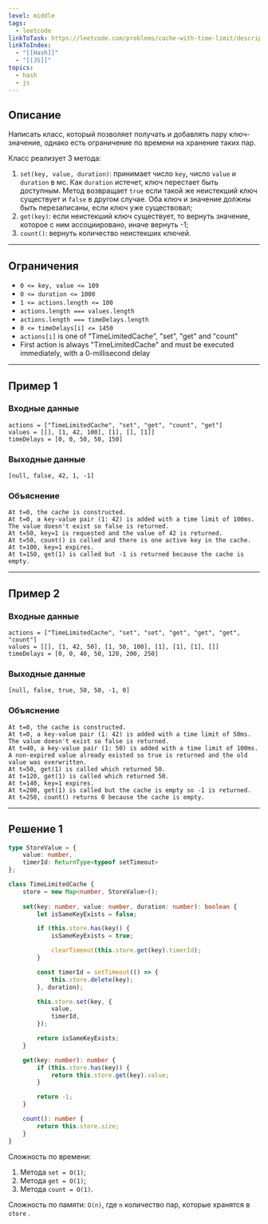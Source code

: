 ```yaml
---
level: middle
tags:
  - leetcode
linkToTask: https://leetcode.com/problems/cache-with-time-limit/description/?envType=study-plan-v2&envId=30-days-of-javascript
linkToIndex:
  - "[[Hash]]"
  - "[[JS]]"
topics:
  - hash
  - js
---
```

## Описание

Написать класс, который позволяет получать и добавлять пару ключ-значение, однако есть ограничение по времени на хранение таких пар.

Класс реализует 3 метода:
1. `set(key, value, duration)`: принимает число `key`, число `value` и `duration` в мс. Как `duration` истечет, ключ перестает быть доступным. Метод возвращает `true` если такой же неистекший ключ существует и `false` в другом случае. Оба ключ и значение должны быть перезаписаны, если ключ уже существовал;
2. `get(key)`: если неистекший ключ существует, то вернуть значение, которое с ним ассоциировано, иначе вернуть -1;
3. `count()`: вернуть количество неистекших ключей.

---
## Ограничения

- `0 <= key, value <= 109`
- `0 <= duration <= 1000`
- `1 <= actions.length <= 100`
- `actions.length === values.length`
- `actions.length === timeDelays.length`
- `0 <= timeDelays[i] <= 1450`
- `actions[i]` is one of "TimeLimitedCache", "set", "get" and "count"
- First action is always "TimeLimitedCache" and must be executed immediately, with a 0-millisecond delay

---
## Пример 1

### Входные данные

```
actions = ["TimeLimitedCache", "set", "get", "count", "get"]
values = [[], [1, 42, 100], [1], [], [1]]
timeDelays = [0, 0, 50, 50, 150]
```
### Выходные данные

```
[null, false, 42, 1, -1]
```
### Объяснение

```
At t=0, the cache is constructed.
At t=0, a key-value pair (1: 42) is added with a time limit of 100ms. The value doesn't exist so false is returned.
At t=50, key=1 is requested and the value of 42 is returned.
At t=50, count() is called and there is one active key in the cache.
At t=100, key=1 expires.
At t=150, get(1) is called but -1 is returned because the cache is empty.
```

---
## Пример 2

### Входные данные

```
actions = ["TimeLimitedCache", "set", "set", "get", "get", "get", "count"]
values = [[], [1, 42, 50], [1, 50, 100], [1], [1], [1], []]
timeDelays = [0, 0, 40, 50, 120, 200, 250]
```
### Выходные данные

```
[null, false, true, 50, 50, -1, 0]
```
### Объяснение

```
At t=0, the cache is constructed.
At t=0, a key-value pair (1: 42) is added with a time limit of 50ms. The value doesn't exist so false is returned.
At t=40, a key-value pair (1: 50) is added with a time limit of 100ms. A non-expired value already existed so true is returned and the old value was overwritten.
At t=50, get(1) is called which returned 50.
At t=120, get(1) is called which returned 50.
At t=140, key=1 expires.
At t=200, get(1) is called but the cache is empty so -1 is returned.
At t=250, count() returns 0 because the cache is empty.
```

---


## Решение 1

```typescript
type StoreValue = {
    value: number,
    timerId: ReturnType<typeof setTimeout>
};

class TimeLimitedCache {
    store = new Map<number, StoreValue>();    
    
    set(key: number, value: number, duration: number): boolean {
        let isSameKeyExists = false;

        if (this.store.has(key)) {
            isSameKeyExists = true;

            clearTimeout(this.store.get(key).timerId);
        }

        const timerId = setTimeout(() => {
            this.store.delete(key);
        }, duration);

        this.store.set(key, {
            value,
            timerId,
        });

        return isSameKeyExists;
    }

    get(key: number): number {
        if (this.store.has(key)) {
            return this.store.get(key).value;
        }

        return -1;
    }

    count(): number {
        return this.store.size;
    }
}
```

Сложность по времени: 
1. Метода `set = O(1)`;
2. Метода `get = O(1)`;
3. Метода `count = O(1)`.

Сложность по памяти: `O(n)`, где `n` количество пар, которые хранятся в `store` .
